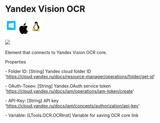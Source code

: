 # Yandex Vision OCR

![](<../../../.gitbook/assets/image (15).png>)

![](https://gblobscdn.gitbook.com/assets%2Fprimo-rpa%2F-M-fb5hgZC4boHei6jQF%2F-M-fbK4PjBkkLS\_hLbrS%2F1.png?generation=1581279695805693\&alt=media)

Element that connects to Yandex Vision OCR core.

Properties

&#x20;\- Folder ID: \[String] Yandex cloud folder ID 'https://cloud.yandex.ru/docs/resource-manager/operations/folder/get-id'

&#x20;\- OAuth-Токен: \[String] Yandex.OAuth service token 'https://cloud.yandex.ru/docs/iam/operations/iam-token/create'

&#x20;\- API-Key: \[String] API key 'https://cloud.yandex.ru/docs/iam/concepts/authorization/api-key'

&#x20;\- Variable: \[LTools.OCR.OCRInst] Variable for saving OCR core link
